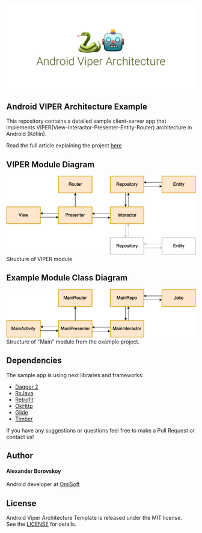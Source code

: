 
<img src="./Demo/cover.png" alt="cover image - Android Viper Architecture">

## Android VIPER Architecture Example 

This repository contains a detailed sample client-server app that implements VIPER(View-Interactor-Presenter-Entity-Router) architecture in Android (Kotlin).

Read the full article explaining the project [here](https://medium.com/omisoft/https-medium-com-omisoft-viper-in-android-the-practical-guide-or-how-to-catch-a-snake-78cc17e96d63)

## VIPER Module Diagram 
<img src="./Demo/viper-diagram.png" alt="viper diagram">
Structure of VIPER module

## Example Module Class Diagram
<img src="./Demo/template_diagram.png" alt="class diagram">
Structure of "Main" module from the example project.

## Dependencies
The sample app is using next libraries and frameworks:
- [Dagger 2](https://google.github.io/dagger/)
- [RxJava](https://github.com/ReactiveX/RxJava)
- [Retrofit](https://square.github.io/retrofit/)
- [OkHttp](https://square.github.io/okhttp/)
- [Glide](https://bumptech.github.io/glide/)
- [Timber](https://github.com/JakeWharton/timber/)


If you have any suggestions or questions feel free to make a Pull Request or contact us!

## Author
#### Alexander Borovskoy
Android developer at [OmiSoft](https://omisoft.net/?utm_source=github&utm_medium=social)

## License
Android Viper Architecture Template is released under the MIT license.  
See the [LICENSE](./LICENSE.md) for details.
